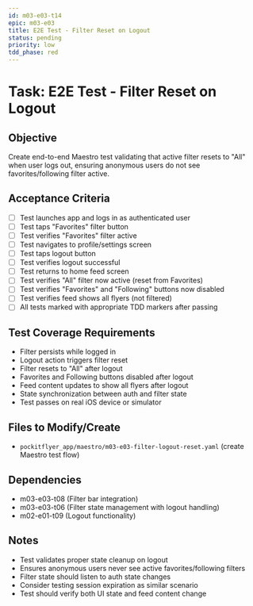 ```yaml
---
id: m03-e03-t14
epic: m03-e03
title: E2E Test - Filter Reset on Logout
status: pending
priority: low
tdd_phase: red
---
```


# Task: E2E Test - Filter Reset on Logout

## Objective
Create end-to-end Maestro test validating that active filter resets to "All" when user logs out, ensuring anonymous users do not see favorites/following filter active.

## Acceptance Criteria
- [ ] Test launches app and logs in as authenticated user
- [ ] Test taps "Favorites" filter button
- [ ] Test verifies "Favorites" filter active
- [ ] Test navigates to profile/settings screen
- [ ] Test taps logout button
- [ ] Test verifies logout successful
- [ ] Test returns to home feed screen
- [ ] Test verifies "All" filter now active (reset from Favorites)
- [ ] Test verifies "Favorites" and "Following" buttons now disabled
- [ ] Test verifies feed shows all flyers (not filtered)
- [ ] All tests marked with appropriate TDD markers after passing

## Test Coverage Requirements
- Filter persists while logged in
- Logout action triggers filter reset
- Filter resets to "All" after logout
- Favorites and Following buttons disabled after logout
- Feed content updates to show all flyers after logout
- State synchronization between auth and filter state
- Test passes on real iOS device or simulator

## Files to Modify/Create
- `pockitflyer_app/maestro/m03-e03-filter-logout-reset.yaml` (create Maestro test flow)

## Dependencies
- m03-e03-t08 (Filter bar integration)
- m03-e03-t06 (Filter state management with logout handling)
- m02-e01-t09 (Logout functionality)

## Notes
- Test validates proper state cleanup on logout
- Ensures anonymous users never see active favorites/following filters
- Filter state should listen to auth state changes
- Consider testing session expiration as similar scenario
- Test should verify both UI state and feed content change
